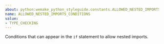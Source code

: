 ```yaml
---
about: python:wemake_python_styleguide.constants.ALLOWED_NESTED_IMPORTS_CONDITIONS
name: ALLOWED_NESTED_IMPORTS_CONDITIONS
value:
- TYPE_CHECKING
---
```


Conditions that can appear in the `if` statement to allow nested imports.